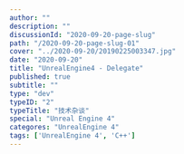 ```yaml
---
author: ""
description: ""
discussionId: "2020-09-20-page-slug"
path: "/2020-09-20-page-slug-01"
cover: "../2020-09-20/20190225003347.jpg"
date: "2020-09-20"
title: "UnrealEngine4 - Delegate"
published: true
subtitle: ""
type: "dev"
typeID: "2"
typeTitle: "技术杂谈"
special: "Unreal Engine 4"
categores: "UnrealEngine 4"
tags: ['UnrealEngine 4', 'C++']
---
```

    
### 


